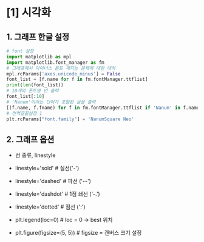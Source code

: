 # [1] 시각화
## 1. 그래프 한글 설정
```py
# font 설정
import matplotlib as mpl
import matplotlib.font_manager as fm
# 그래프에서 마이너스 폰트 깨지는 문제에 대한 대처
mpl.rcParams['axes.unicode_minus'] = False
font_list = [f.name for f in fm.fontManager.ttflist]
print(len(font_list))
# 10개의 폰트명 만 출력
font_list[:10]
# 'Nanum'이라는 단어가 포함된 글꼴 출력
[(f.name, f.fname) for f in fm.fontManager.ttflist if 'Nanum' in f.name]
# 전역글꼴설정 1
plt.rcParams["font.family"] = 'NanumSquare Neo'
```

## 2. 그래프 옵션

- 선 종류, linestyle
- linestyle='sold' # 실선('-')
- linestyle='dashed' # 파선 ('--')
- linestyle='dashdot' # 1점 쇄선 ('-.')
- linestyle='dotted' # 점선 (':')

- plt.legend(loc=0) # loc = 0 -> best 위치
- plt.figure(figsize=(5, 5)) # figsize = 캔버스 크기 설정 
